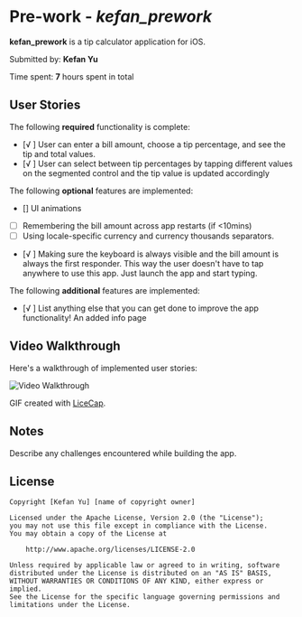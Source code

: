 # Pre-work - *kefan_prework*

**kefan_prework** is a tip calculator application for iOS.

Submitted by: **Kefan Yu**

Time spent: **7** hours spent in total

## User Stories

The following **required** functionality is complete:

* [√ ] User can enter a bill amount, choose a tip percentage, and see the tip and total values.
* [√ ] User can select between tip percentages by tapping different values on the segmented control and the tip value is updated accordingly

The following **optional** features are implemented:

* [] UI animations
* [ ] Remembering the bill amount across app restarts (if <10mins)
* [ ] Using locale-specific currency and currency thousands separators.
* [√ ] Making sure the keyboard is always visible and the bill amount is always the first responder. This way the user doesn't have to tap anywhere to use this app. Just launch the app and start typing.

The following **additional** features are implemented:

- [√ ] List anything else that you can get done to improve the app functionality!
An added info page

## Video Walkthrough

Here's a walkthrough of implemented user stories:

<img src='http://i.imgur.com/link/to/your/gif/file.gif' title='Video Walkthrough' width='' alt='Video Walkthrough' />

GIF created with [LiceCap](http://www.cockos.com/licecap/).

## Notes

Describe any challenges encountered while building the app.

## License

    Copyright [Kefan Yu] [name of copyright owner]

    Licensed under the Apache License, Version 2.0 (the "License");
    you may not use this file except in compliance with the License.
    You may obtain a copy of the License at

        http://www.apache.org/licenses/LICENSE-2.0

    Unless required by applicable law or agreed to in writing, software
    distributed under the License is distributed on an "AS IS" BASIS,
    WITHOUT WARRANTIES OR CONDITIONS OF ANY KIND, either express or implied.
    See the License for the specific language governing permissions and
    limitations under the License.
